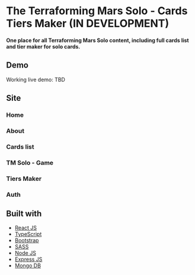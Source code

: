 # The Terraforming Mars Solo - Cards Tiers Maker (IN DEVELOPMENT)

#### One place for all Terraforming Mars Solo content, including full cards list and tier maker for solo cards.

## Demo

Working live demo: TBD

## Site

### Home

<!-- ![](https://i.imgur.com/92kgCKT.jpeg) -->

### About

<!-- ![](https://i.imgur.com/92kgCKT.jpeg) -->

### Cards list

<!-- ![](https://i.imgur.com/92kgCKT.jpeg) -->

### TM Solo - Game

<!-- ![](https://i.imgur.com/92kgCKT.jpeg) -->

### Tiers Maker

<!-- ![](https://i.imgur.com/92kgCKT.jpeg) -->

### Auth

<!-- ![](https://i.imgur.com/92kgCKT.jpeg) -->

## Built with

-  [React JS](https://reactjs.org/)
-  [TypeScript](https://www.typescriptlang.org/)
-  [Bootstrap](https://getbootstrap.com/)
-  [SASS](https://sass-lang.com/)
-  [Node JS](https://nodejs.org/)
-  [Express JS](https://expressjs.com/)
-  [Mongo DB](https://www.mongodb.com/)
